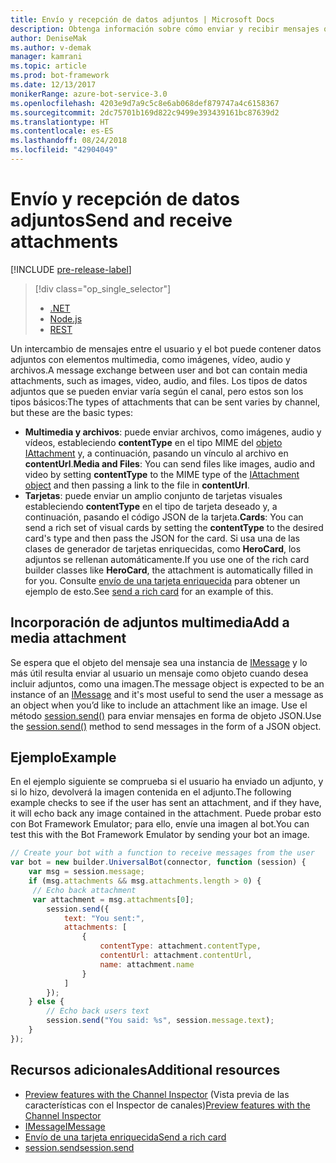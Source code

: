 ```yaml
---
title: Envío y recepción de datos adjuntos | Microsoft Docs
description: Obtenga información sobre cómo enviar y recibir mensajes que contengan datos adjuntos con el Bot Builder SDK para Node.js.
author: DeniseMak
ms.author: v-demak
manager: kamrani
ms.topic: article
ms.prod: bot-framework
ms.date: 12/13/2017
monikerRange: azure-bot-service-3.0
ms.openlocfilehash: 4203e9d7a9c5c8e6ab068def879747a4c6158367
ms.sourcegitcommit: 2dc75701b169d822c9499e393439161bc87639d2
ms.translationtype: HT
ms.contentlocale: es-ES
ms.lasthandoff: 08/24/2018
ms.locfileid: "42904049"
---
```

# <a name="send-and-receive-attachments"></a><span data-ttu-id="b9ebf-103">Envío y recepción de datos adjuntos</span><span class="sxs-lookup"><span data-stu-id="b9ebf-103">Send and receive attachments</span></span>

[!INCLUDE [pre-release-label](../includes/pre-release-label-v3.md)]

> [!div class="op_single_selector"]
> - [.NET](../dotnet/bot-builder-dotnet-add-media-attachments.md)
> - [Node.js](../nodejs/bot-builder-nodejs-send-receive-attachments.md)
> - [REST](../rest-api/bot-framework-rest-connector-add-media-attachments.md)

<span data-ttu-id="b9ebf-107">Un intercambio de mensajes entre el usuario y el bot puede contener datos adjuntos con elementos multimedia, como imágenes, vídeo, audio y archivos.</span><span class="sxs-lookup"><span data-stu-id="b9ebf-107">A message exchange between user and bot can contain media attachments, such as images, video, audio, and files.</span></span> <span data-ttu-id="b9ebf-108">Los tipos de datos adjuntos que se pueden enviar varía según el canal, pero estos son los tipos básicos:</span><span class="sxs-lookup"><span data-stu-id="b9ebf-108">The types of attachments that can be sent varies by channel, but these are the basic types:</span></span>

* <span data-ttu-id="b9ebf-109">**Multimedia y archivos**: puede enviar archivos, como imágenes, audio y vídeos, estableciendo **contentType** en el tipo MIME del [objeto IAttachment][IAttachment] y, a continuación, pasando un vínculo al archivo en **contentUrl**.</span><span class="sxs-lookup"><span data-stu-id="b9ebf-109">**Media and Files**: You can send files like images, audio and video by setting **contentType** to the MIME type of the [IAttachment object][IAttachment] and then passing a link to the file in **contentUrl**.</span></span>
* <span data-ttu-id="b9ebf-110">**Tarjetas**: puede enviar un amplio conjunto de tarjetas visuales <!-- and custom keyboards --> estableciendo **contentType** en el tipo de tarjeta deseado y, a continuación, pasando el código JSON de la tarjeta.</span><span class="sxs-lookup"><span data-stu-id="b9ebf-110">**Cards**: You can send a rich set of visual cards <!-- and custom keyboards --> by setting the **contentType** to the desired card's type and then pass the JSON for the card.</span></span> <span data-ttu-id="b9ebf-111">Si usa una de las clases de generador de tarjetas enriquecidas, como **HeroCard**, los adjuntos se rellenan automáticamente.</span><span class="sxs-lookup"><span data-stu-id="b9ebf-111">If you use one of the rich card builder classes like **HeroCard**, the attachment is automatically filled in for you.</span></span> <span data-ttu-id="b9ebf-112">Consulte [envío de una tarjeta enriquecida](bot-builder-nodejs-send-rich-cards.md) para obtener un ejemplo de esto.</span><span class="sxs-lookup"><span data-stu-id="b9ebf-112">See [send a rich card](bot-builder-nodejs-send-rich-cards.md) for an example of this.</span></span>

## <a name="add-a-media-attachment"></a><span data-ttu-id="b9ebf-113">Incorporación de adjuntos multimedia</span><span class="sxs-lookup"><span data-stu-id="b9ebf-113">Add a media attachment</span></span>
<span data-ttu-id="b9ebf-114">Se espera que el objeto del mensaje sea una instancia de [IMessage][IMessage] y lo más útil resulta enviar al usuario un mensaje como objeto cuando desea incluir adjuntos, como una imagen.</span><span class="sxs-lookup"><span data-stu-id="b9ebf-114">The message object is expected to be an instance of an [IMessage][IMessage] and it's most useful to send the user a message as an object when you’d like to include an attachment like an image.</span></span> <span data-ttu-id="b9ebf-115">Use el método [session.send()][SessionSend] para enviar mensajes en forma de objeto JSON.</span><span class="sxs-lookup"><span data-stu-id="b9ebf-115">Use the [session.send()][SessionSend] method to send messages in the form of a JSON object.</span></span> 

## <a name="example"></a><span data-ttu-id="b9ebf-116">Ejemplo</span><span class="sxs-lookup"><span data-stu-id="b9ebf-116">Example</span></span>

<span data-ttu-id="b9ebf-117">En el ejemplo siguiente se comprueba si el usuario ha enviado un adjunto, y si lo hizo, devolverá la imagen contenida en el adjunto.</span><span class="sxs-lookup"><span data-stu-id="b9ebf-117">The following example checks to see if the user has sent an attachment, and if they have, it will echo back any image contained in the attachment.</span></span> <span data-ttu-id="b9ebf-118">Puede probar esto con Bot Framework Emulator; para ello, envíe una imagen al bot.</span><span class="sxs-lookup"><span data-stu-id="b9ebf-118">You can test this with the Bot Framework Emulator by sending your bot an image.</span></span>

```javascript
// Create your bot with a function to receive messages from the user
var bot = new builder.UniversalBot(connector, function (session) {
    var msg = session.message;
    if (msg.attachments && msg.attachments.length > 0) {
     // Echo back attachment
     var attachment = msg.attachments[0];
        session.send({
            text: "You sent:",
            attachments: [
                {
                    contentType: attachment.contentType,
                    contentUrl: attachment.contentUrl,
                    name: attachment.name
                }
            ]
        });
    } else {
        // Echo back users text
        session.send("You said: %s", session.message.text);
    }
});
```
## <a name="additional-resources"></a><span data-ttu-id="b9ebf-119">Recursos adicionales</span><span class="sxs-lookup"><span data-stu-id="b9ebf-119">Additional resources</span></span>

* <span data-ttu-id="b9ebf-120">[Preview features with the Channel Inspector][inspector] (Vista previa de las características con el Inspector de canales)</span><span class="sxs-lookup"><span data-stu-id="b9ebf-120">[Preview features with the Channel Inspector][inspector]</span></span>
* <span data-ttu-id="b9ebf-121">[IMessage][IMessage]</span><span class="sxs-lookup"><span data-stu-id="b9ebf-121">[IMessage][IMessage]</span></span>
* <span data-ttu-id="b9ebf-122">[Envío de una tarjeta enriquecida][SendRichCard]</span><span class="sxs-lookup"><span data-stu-id="b9ebf-122">[Send a rich card][SendRichCard]</span></span>
* <span data-ttu-id="b9ebf-123">[session.send][SessionSend]</span><span class="sxs-lookup"><span data-stu-id="b9ebf-123">[session.send][SessionSend]</span></span>

[IMessage]: http://docs.botframework.com/en-us/node/builder/chat-reference/interfaces/_botbuilder_d_.imessage
[SendRichCard]: bot-builder-nodejs-send-rich-cards.md
[SessionSend]: https://docs.botframework.com/en-us/node/builder/chat-reference/classes/_botbuilder_d_.session.html#send
[IAttachment]: https://docs.botframework.com/en-us/node/builder/chat-reference/interfaces/_botbuilder_d_.iattachment.html
[inspector]: ../bot-service-channel-inspector.md
